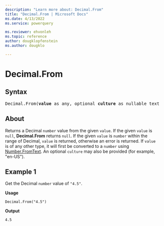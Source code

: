 ```yaml
---
description: "Learn more about: Decimal.From"
title: "Decimal.From | Microsoft Docs"
ms.date: 4/13/2022
ms.service: powerquery

ms.reviewer: ehvonleh
ms.topic: reference
author: dougklopfenstein
ms.author: dougklo

---
```

# Decimal.From

## Syntax

<pre>
Decimal.From(<b>value</b> as any, optional <b>culture</b> as nullable text) as nullable number
</pre>
  
## About

Returns a Decimal `number` value from the given `value`. If the given `value` is `null`, **Decimal.From** returns `null`. If the given `value` is `number` within the range of Decimal, `value` is returned, otherwise an error is returned. If `value` is of any other type, it will first be converted to a `number` using [Number.FromText](/powerquery-m/number-fromtext). An optional `culture` may also be provided (for example, "en-US").

## Example 1

Get the Decimal `number` value of `"4.5"`.

**Usage**

```powerquery-m
Decimal.From("4.5")
```

**Output**

`4.5`
